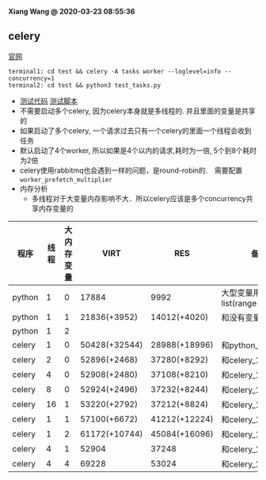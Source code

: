 **Xiang Wang @ 2020-03-23 08:55:36**


## celery
[官网](https://docs.celeryproject.org/en/stable/getting-started/introduction.html)

```
terminal1: cd test && celery -A tasks worker --loglevel=info --concurrency=1
terminal2: cd test && python3 test_tasks.py
```
* [测试代码](./test/tasks.py) [测试脚本](./test/test_tasks.py)
* 不需要启动多个celery, 因为celery本身就是多线程的. 并且里面的变量是共享的
* 如果启动了多个celery, 一个请求过去只有一个celery的里面一个线程会收到任务
* 默认启动了4个worker, 所以如果是4个以内的请求,耗时为一倍, 5个到8个耗时为2倍
* celery使用rabbitmq也会遇到一样的问题，是round-robin的.　需要配置`worker_prefetch_multiplier`
* 内存分析
    * 多线程对于大变量内存影响不大．所以celery应该是多个concurrency共享内存变量的

程序|线程|大内存变量|VIRT|RES|备注
----|----|---------------------------------|---|---|---
python|1|0|17884|9992|大型变量用list(range(100000))
python|1|1|21836(+3952)|14012(+4020)|和没有变量相比
python|1|2||
celery| 1|0|50428(+32544)|28988(+18996)|和python_1_0相比
celery| 2|0|52896(+2468) |37280(+8292)|和celery_1_0相比
celery| 4|0|52908(+2480) |37108(+8210)|和celery_1_0相比
celery| 8|0|52924(+2496) |37232(+8244)|和celery_1_0相比
celery|16|1|53220(+2792) |37212(+8824)|和celery_1_0相比
celery|1|1|57100(+6672)|41212(+12224)|和celery_1_0相比
celery|1|2|61172(+10744)|45084(+16096)|和celery_1_0相比
celery|4|1|52904|37248|和celery_1_0相比
celery|4|4|69228|53024|和celery_1_0相比

